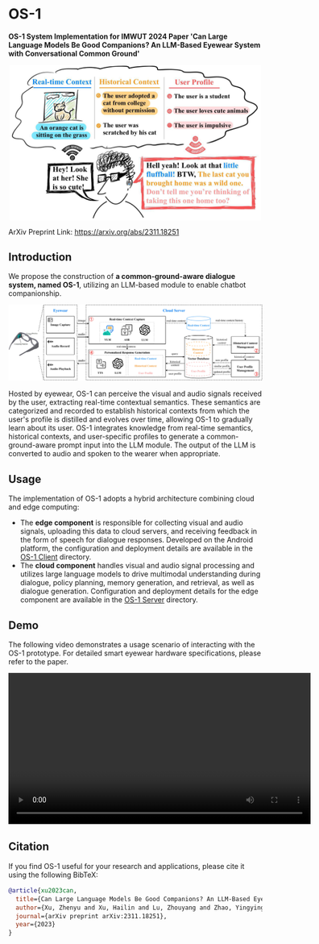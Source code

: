 # OS-1
**OS-1 System Implementation for IMWUT 2024 Paper 'Can Large Language Models Be Good Companions? An LLM-Based Eyewear System with Conversational Common Ground'**

<div  align="center"> 
<img src="assets/Our_system.jpg" width = "500px" alt="Conceptual overview of OS-1 workflow." align=center />
</div>

ArXiv Preprint Link: https://arxiv.org/abs/2311.18251

## Introduction
We propose the construction of **a common-ground-aware dialogue system, named OS-1**, utilizing an LLM-based module to enable chatbot companionship. 

![system_framework](assets/system_framework.jpg)


Hosted by eyewear, OS-1 can perceive the visual and audio signals received by the user, extracting real-time contextual semantics. These semantics are categorized and recorded to establish historical contexts from which the user's profile is distilled and evolves over time, allowing OS-1 to gradually learn about its user. OS-1 integrates knowledge from real-time semantics, historical contexts, and user-specific profiles to generate a common-ground-aware prompt input into the LLM module. The output of the LLM is converted to audio and spoken to the wearer when appropriate.


## Usage
The implementation of OS-1 adopts a hybrid architecture combining cloud and edge computing:

* The **edge component** is responsible for collecting visual and audio signals, uploading this data to cloud servers, and receiving feedback in the form of speech for dialogue responses. Developed on the Android platform, the configuration and deployment details are available in the [OS-1 Client](https://github.com/MemX-Research/OS-1/tree/main/OS-1%20Client) directory.
* The **cloud component** handles visual and audio signal processing and utilizes large language models to drive multimodal understanding during dialogue, policy planning, memory generation, and retrieval, as well as dialogue generation. Configuration and deployment details for the edge component are available in the [OS-1 Server](https://github.com/MemX-Research/OS-1/tree/main/OS-1%20Server) directory.

## Demo
The following video demonstrates a usage scenario of interacting with the OS-1 prototype. For detailed smart eyewear hardware specifications, please refer to the paper.
<div  align="center"> 
<video controls="controls" width="600px" alt="Demo video of OS-1." align=center>
<source src="assets/demo.mp4">
<img src="assets/demo.png">
</video>
</div>

## Citation
If you find OS-1 useful for your research and applications, please cite it using the following BibTeX:
```bibtex
@article{xu2023can,
  title={Can Large Language Models Be Good Companions? An LLM-Based Eyewear System with Conversational Common Ground},
  author={Xu, Zhenyu and Xu, Hailin and Lu, Zhouyang and Zhao, Yingying and Zhu, Rui and Wang, Yujiang and Dong, Mingzhi and Chang, Yuhu and Lv, Qin and Dick, Robert P and others},
  journal={arXiv preprint arXiv:2311.18251},
  year={2023}
}
```
